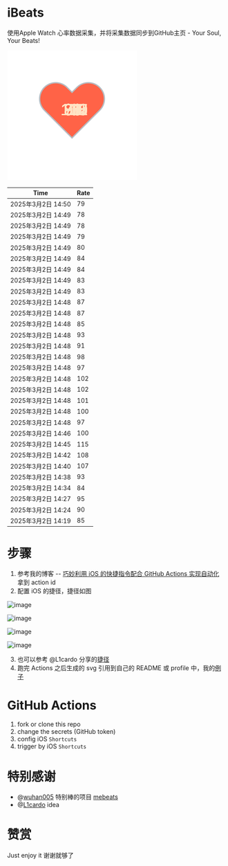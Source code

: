 # iBeats
使用Apple Watch 心率数据采集，并将采集数据同步到GitHub主页 - Your Soul, Your Beats!

![](./files/heart.svg)

<!--START_SECTION:my_heart_rate-->
| Time | Rate | 
 | ---- | ---- | 
| 2025年3月2日 14:50 | 79 |
| 2025年3月2日 14:49 | 78 |
| 2025年3月2日 14:49 | 78 |
| 2025年3月2日 14:49 | 79 |
| 2025年3月2日 14:49 | 80 |
| 2025年3月2日 14:49 | 84 |
| 2025年3月2日 14:49 | 84 |
| 2025年3月2日 14:49 | 83 |
| 2025年3月2日 14:49 | 83 |
| 2025年3月2日 14:48 | 87 |
| 2025年3月2日 14:48 | 87 |
| 2025年3月2日 14:48 | 85 |
| 2025年3月2日 14:48 | 93 |
| 2025年3月2日 14:48 | 91 |
| 2025年3月2日 14:48 | 98 |
| 2025年3月2日 14:48 | 97 |
| 2025年3月2日 14:48 | 102 |
| 2025年3月2日 14:48 | 102 |
| 2025年3月2日 14:48 | 101 |
| 2025年3月2日 14:48 | 100 |
| 2025年3月2日 14:48 | 97 |
| 2025年3月2日 14:46 | 100 |
| 2025年3月2日 14:45 | 115 |
| 2025年3月2日 14:42 | 108 |
| 2025年3月2日 14:40 | 107 |
| 2025年3月2日 14:38 | 93 |
| 2025年3月2日 14:34 | 84 |
| 2025年3月2日 14:27 | 95 |
| 2025年3月2日 14:24 | 90 |
| 2025年3月2日 14:19 | 85 |

<!--END_SECTION:my_heart_rate-->

# 步骤
1. 参考我的博客 -- [巧妙利用 iOS 的快捷指令配合 GitHub Actions 实现自动化](https://github.com/yihong0618/gitblog/issues/198) 拿到 action id
2. 配置 iOS 的捷径，捷径如图

![image](https://user-images.githubusercontent.com/15976103/122154218-0db0b480-ce97-11eb-93bb-5aec07c558dc.png)

![image](https://user-images.githubusercontent.com/15976103/122154236-186b4980-ce97-11eb-8e4b-70551a0391ae.png)

![image](https://user-images.githubusercontent.com/15976103/122154268-2d47dd00-ce97-11eb-902e-3acf292265a9.png)

![image](https://user-images.githubusercontent.com/15976103/122174055-fa144680-ceb4-11eb-9be2-3eb83cd516f7.png)

3. 也可以参考 @L1cardo 分享的[捷径](https://www.icloud.com/shortcuts/6ab6047b459c41ad822ad6b94b1c03d4)
4. 跑完 Actions 之后生成的 svg 引用到自己的 README 或 profile 中，我的[例子](https://github.com/yihong0618) 

# GitHub Actions

1. fork or clone this repo
2. change the secrets (GitHub token)
3. config iOS `Shortcuts` 
4. trigger by iOS `Shortcuts`

# 特别感谢
- @[wuhan005](https://github.com/wuhan005) 特别棒的项目 [mebeats](https://github.com/wuhan005/mebeats)
- @[L1cardo](https://github.com/L1cardo) idea

# 赞赏
Just enjoy it
谢谢就够了
